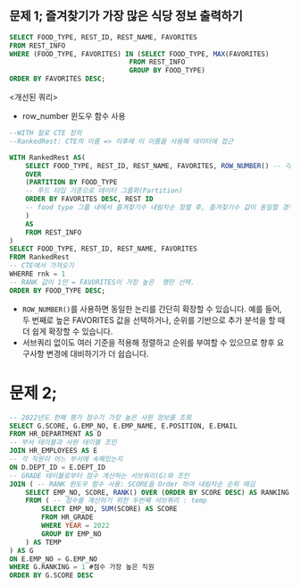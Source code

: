 ## 문제 1; 즐겨찾기가 가장 많은 식당 정보 출력하기


```sql
SELECT FOOD_TYPE, REST_ID, REST_NAME, FAVORITES
FROM REST_INFO
WHERE (FOOD_TYPE, FAVORITES) IN (SELECT FOOD_TYPE, MAX(FAVORITES) 
                              FROM REST_INFO
                              GROUP BY FOOD_TYPE)
ORDER BY FAVORITES DESC;
```

<개선된 쿼리>
- row_number 윈도우 함수 사용
```sql
--WITH 절로 CTE 정의 
--RankedRest: CTE의 이름 => 이후에 이 이름을 사용해 데이터에 접근

WITH RankedRest AS(
    SELECT FOOD_TYPE, REST_ID, REST_NAME, FAVORITES, ROW_NUMBER() -- 각 행에 고유번호를 부여 
    OVER 
    (PARTITION BY FOOD_TYPE
    -- 푸드 타입 기준으로 데이터 그룹화(Partition)
    ORDER BY FAVORITES DESC, REST ID
    -- food type 그룹 내에서 즐겨찾기수 내림차순 정렬 후, 즐겨찾기수 값이 동일할 경우 rest_id 기준으로 오름차순 정렬 
    ) 
    AS 
    FROM REST_INFO
)
SELECT FOOD_TYPE, REST_ID, REST_NAME, FAVORITES
FROM RankedRest
-- CTE에서 가져오기
WHERRE rnk = 1
-- RANK 값이 1인 = FAVORITES이 가장 높은  행만 선택. 
ORDER BY FOOD_TYPE DESC;
```

- `ROW_NUMBER()`를 사용하면 동일한 논리를 간단히 확장할 수 있습니다. 예를 들어, 두 번째로 높은 FAVORITES 값을 선택하거나, 순위를 기반으로 추가 분석을 할 때 더 쉽게 확장할 수 있습니다.
- 서브쿼리 없이도 여러 기준을 적용해 정렬하고 순위를 부여할 수 있으므로 향후 요구사항 변경에 대비하기가 더 쉽습니다.

# 문제 2; 

```sql
-- 2022년도 한해 평가 점수가 가장 높은 사원 정보를 조회
SELECT G.SCORE, G.EMP_NO, E.EMP_NAME, E.POSITION, E.EMAIL
FROM HR_DEPARTMENT AS D
-- 부서 테이블과 사원 테이블 조인
JOIN HR_EMPLOYEES AS E
-- 각 직원이 어느 부서에 속해있는지
ON D.DEPT_ID = E.DEPT_ID
-- GRADE 테이블로부터 점수 계산하는 서브쿼리(G)와 조인
JOIN ( -- RANK 윈도우 함수 사용: SCORE을 Order 하여 내림차순 순위 매김
    SELECT EMP_NO, SCORE, RANK() OVER (ORDER BY SCORE DESC) AS RANKING
    FROM ( -- 점수를 계산하기 위한 두번째 서브쿼리 : temp 
        SELECT EMP_NO, SUM(SCORE) AS SCORE
        FROM HR_GRADE
        WHERE YEAR = 2022
        GROUP BY EMP_NO
    ) AS TEMP
) AS G
ON E.EMP_NO = G.EMP_NO
WHERE G.RANKING = 1 #점수 가장 높은 직원
ORDER BY G.SCORE DESC
```